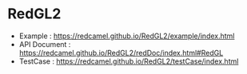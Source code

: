 # RedGL2

- Example : https://redcamel.github.io/RedGL2/example/index.html
- API Document : https://redcamel.github.io/RedGL2/redDoc/index.html#RedGL
- TestCase : https://redcamel.github.io/RedGL2/testCase/index.html
